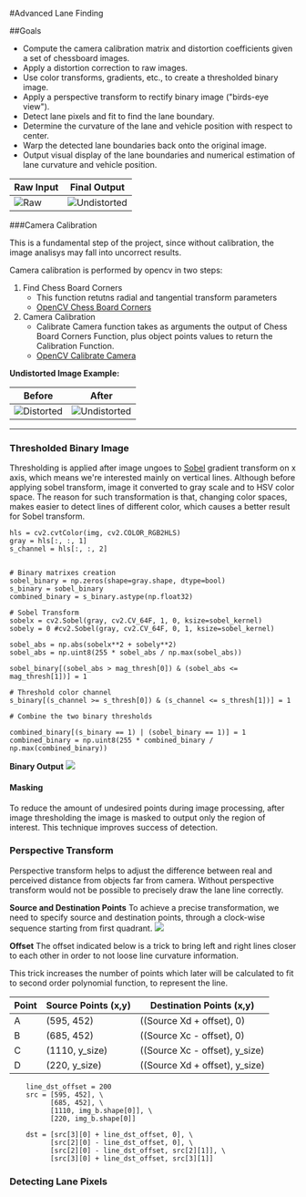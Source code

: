 #Advanced Lane Finding

##Goals 

* Compute the camera calibration matrix and distortion coefficients given a set of chessboard images.
* Apply a distortion correction to raw images.
* Use color transforms, gradients, etc., to create a thresholded binary image.
* Apply a perspective transform to rectify binary image ("birds-eye view").
* Detect lane pixels and fit to find the lane boundary.
* Determine the curvature of the lane and vehicle position with respect to center.
* Warp the detected lane boundaries back onto the original image.
* Output visual display of the lane boundaries and numerical estimation 
of lane curvature and vehicle position.

| Raw Input  | Final Output |
| ------------- | ------------- |
| ![Raw](http://i.imgur.com/bc60myS.png)   | ![Undistorted](http://i.imgur.com/W6sxa33.png)  |


###Camera Calibration

This is a fundamental step of the project, since without calibration, the image analisys may fall into uncorrect results.

Camera calibration is performed by opencv in two steps:

1. Find Chess Board Corners
	* This function retutns radial and tangential transform parameters
	* [OpenCV Chess Board Corners](http://docs.opencv.org/2.4/modules/calib3d/doc/camera_calibration_and_3d_reconstruction.html#drawchessboardcorners) 
2. Camera Calibration
	* Calibrate Camera function takes as arguments the output of Chess Board Corners Function, plus object points values to return the Calibration Function.
	* [OpenCV Calibrate Camera](http://docs.opencv.org/2.4/modules/calib3d/doc/camera_calibration_and_3d_reconstruction.html#calibratecamera)

**Undistorted Image Example:**

| Before  | After |
| ------------- | ------------- |
| ![Distorted](http://i.imgur.com/HAcV7QF.jpg)   | ![Undistorted](http://i.imgur.com/HBHPVhC.jpg)  |

 <hr>

### Thresholded Binary  Image

Thresholding is applied after image ungoes to [Sobel](http://docs.opencv.org/3.1.0/d5/d0f/tutorial_py_gradients.html) gradient transform on x axis, which means we're interested mainly on vertical lines. Although before applying sobel transform, image it converted to gray scale and to HSV color space. The reason for such transformation is that, changing color spaces, makes easier to detect lines of different color, which causes a better result for Sobel transform.

	hls = cv2.cvtColor(img, cv2.COLOR_RGB2HLS)
    gray = hls[:, :, 1]
    s_channel = hls[:, :, 2]


    # Binary matrixes creation
    sobel_binary = np.zeros(shape=gray.shape, dtype=bool)
    s_binary = sobel_binary
    combined_binary = s_binary.astype(np.float32)

    # Sobel Transform
    sobelx = cv2.Sobel(gray, cv2.CV_64F, 1, 0, ksize=sobel_kernel)
    sobely = 0 #cv2.Sobel(gray, cv2.CV_64F, 0, 1, ksize=sobel_kernel)

    sobel_abs = np.abs(sobelx**2 + sobely**2)
    sobel_abs = np.uint8(255 * sobel_abs / np.max(sobel_abs))

    sobel_binary[(sobel_abs > mag_thresh[0]) & (sobel_abs <= mag_thresh[1])] = 1

    # Threshold color channel
    s_binary[(s_channel >= s_thresh[0]) & (s_channel <= s_thresh[1])] = 1

    # Combine the two binary thresholds

    combined_binary[(s_binary == 1) | (sobel_binary == 1)] = 1
    combined_binary = np.uint8(255 * combined_binary / np.max(combined_binary))
    
**Binary Output**
![](http://i.imgur.com/NZuNecy.jpg)

#### Masking
To reduce the amount of undesired points during image processing, after image thresholding the image is masked to output only the region of interest. This technique improves success of detection.


### Perspective Transform
Perspective transform helps to adjust the difference between real and perceived distance from objects far from camera. Without perspective transform would not be possible to precisely draw the lane line correctly.


**Source and Destination Points**
To achieve a precise transformation, we need to specify source and destination points, through a clock-wise sequence starting from first quadrant.
![](https://fivedots.coe.psu.ac.th/~ad/jg/ch139/persp2.jpg)

**Offset**
The offset indicated below is a trick to bring left and right lines closer to each other in order to not loose line curvature information.

This trick increases the number of points which later will be calculated to fit to second order polynomial function, to represent the line.

|Point | Source Points (x,y) | Destination Points (x,y) |
|--| ------------- | ------------- |
|A| (595, 452)  | ((Source Xd + offset), 0) |
|B| (685, 452)  |  ((Source Xc - offset), 0)  |
|C| (1110, y_size)  | ((Source Xc - offset), y_size)|
|D| (220, y_size)  | ((Source Xd + offset), y_size) |


		line_dst_offset = 200
		src = [595, 452], \
		      [685, 452], \
		      [1110, img_b.shape[0]], \
		      [220, img_b.shape[0]]
        
        dst = [src[3][0] + line_dst_offset, 0], \
              [src[2][0] - line_dst_offset, 0], \
              [src[2][0] - line_dst_offset, src[2][1]], \
              [src[3][0] + line_dst_offset, src[3][1]]
              

### Detecting Lane Pixels

